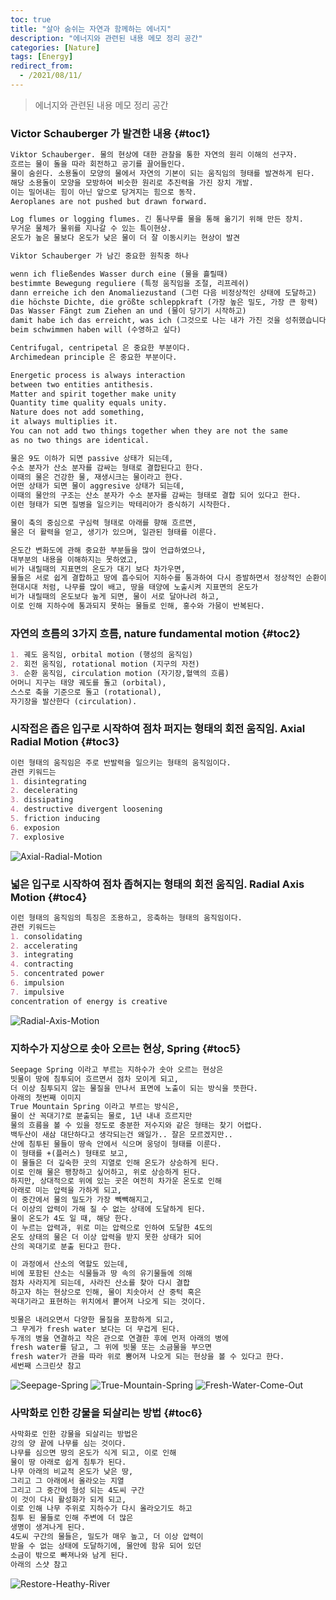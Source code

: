 ```yaml
---
toc: true
title: "살아 숨쉬는 자연과 함께하는 에너지"
description: "에너지와 관련된 내용 메모 정리 공간" 
categories: [Nature]
tags: [Energy]
redirect_from:
  - /2021/08/11/
---
```


> 에너지와 관련된 내용 메모 정리 공간

### Victor Schauberger 가 발견한 내용 {#toc1}

```md
Viktor Schauberger. 물의 현상에 대한 관찰을 통한 자연의 원리 이해의 선구자.
흐르는 물이 돌을 따라 회전하고 공기를 끌어들인다.
물이 숨쉰다. 소용돌이 모양의 물에서 자연의 기본이 되는 움직임의 형태를 발견하게 된다.
해당 소용돌이 모양을 모방하여 비슷한 원리로 추진력을 가진 장치 개발.
이는 밀어내는 힘이 아닌 앞으로 당겨지는 힘으로 동작.
Aeroplanes are not pushed but drawn forward.

Log flumes or logging flumes. 긴 통나무를 물을 통해 옮기기 위해 만든 장치.
무거운 물체가 물위를 지나갈 수 있는 특이현상.
온도가 높은 물보다 온도가 낮은 물이 더 잘 이동시키는 현상이 발견

Viktor Schauberger 가 남긴 중요한 원칙중 하나

wenn ich fließendes Wasser durch eine (물을 흘릴때)
bestimmte Bewegung reguliere (특정 움직임을 조절, 리프레쉬)
dann erreiche ich den Anomaliezustand (그런 다음 비정상적인 상태에 도달하고)
die höchste Dichte, die größte schleppkraft (가장 높은 밀도, 가장 큰 항력)
Das Wasser Fängt zum Ziehen an und (물이 당기기 시작하고)
damit habe ich das erreicht, was ich (그것으로 나는 내가 가진 것을 성취했습니다)
beim schwimmen haben will (수영하고 싶다)

Centrifugal, centripetal 은 중요한 부분이다.
Archimedean principle 은 중요한 부분이다.

Energetic process is always interaction
between two entities antithesis.
Matter and spirit together make unity
Quantity time quality equals unity.
Nature does not add something,
it always multiplies it.
You can not add two things together when they are not the same 
as no two things are identical.

물은 9도 이하가 되면 passive 상태가 되는데, 
수소 분자가 산소 분자를 감싸는 형태로 결합된다고 한다.
이때의 물은 건강한 물, 재생시크는 물이라고 한다.
어떤 상태가 되면 물이 aggresive 상태가 되는데,
이때의 물안의 구조는 산소 분자가 수소 분자를 감싸는 형태로 결합 되어 있다고 한다.
이런 형태가 되면 질병을 일으키는 박테리아가 증식하기 시작한다.

물이 축의 중심으로 구심력 형태로 아래를 향해 흐르면,
물은 더 활력을 얻고, 생기가 있으며, 일관된 형태를 이룬다.

온도간 변화도에 관해 중요한 부분들을 많이 언급하였으나,
대부분의 내용을 이해하지는 못하였고,
비가 내릴때의 지표면의 온도가 대기 보다 차가우면,
물들은 서로 쉽게 결합하고 땅에 흡수되어 지하수를 통과하여 다시 증발하면서 정상적인 순환이 이루어 지지만,
현대시대 처럼, 나무를 많이 배고, 땅을 태양에 노출시켜 지표면의 온도가
비가 내릴때의 온도보다 높게 되면, 물이 서로 달아나려 하고,
이로 인해 지하수에 통과되지 못하는 물들로 인해, 홍수와 가뭄이 반복된다.

```

### 자연의 흐름의 3가지 흐름, nature fundamental motion {#toc2}

```md
1. 궤도 움직임, orbital motion (행성의 움직임)
2. 회전 움직임, rotational motion (지구의 자전)
3. 순환 움직임, circulation motion (자기장,혈액의 흐름)
어머니 지구는 태양 궤도를 돌고 (orbital),
스스로 축을 기준으로 돌고 (rotational),
자기장을 발산한다 (circulation).
```

### 시작접은 좁은 입구로 시작하여 점차 퍼지는 형태의 회전 움직임. Axial Radial Motion {#toc3}

```md
이런 형태의 움직임은 주로 반발력을 일으키는 형태의 움직임이다.
관련 키워드는
1. disintegrating
2. decelerating
3. dissipating
4. destructive divergent loosening
5. friction inducing
6. exposion
7. explosive
```

![Axial-Radial-Motion](/assets/images/screen/axial-radial-motion.png)

### 넓은 입구로 시작하여 점차 좁혀지는 형태의 회전 움직임. Radial Axis Motion {#toc4}

```md
이런 형태의 움직임의 특징은 조용하고, 응축하는 형태의 움직임이다.
관련 키워드는
1. consolidating
2. accelerating
3. integrating
4. contracting
5. concentrated power
6. impulsion
7. impulsive
concentration of energy is creative
```

![Radial-Axis-Motion](/assets/images/screen/radial-axis-motion.png)

### 지하수가 지상으로 솟아 오르는 현상, Spring {#toc5}

```md
Seepage Spring 이라고 부르는 지하수가 솟아 오르는 현상은
빗물이 땅에 침투되어 흐르면서 점차 모이게 되고,
더 이상 침투되지 않는 물질을 만나서 표면에 노출이 되는 방식을 뜻한다.
아래의 첫번째 이미지
True Mountain Spring 이라고 부르는 방식은,
물이 산 꼭대기?로 분출되는 물로, 1년 내내 흐르지만
물의 흐름을 볼 수 있을 정도로 충분한 저수지와 같은 형태는 찾기 어렵다.
백두산이 새삼 대단하다고 생각되는건 왜일가.. 잘은 모르겠지만..
산에 침투된 물들이 땅속 안에서 식으며 웅덩이 형태를 이룬다.
이 형태를 +(플러스) 형태로 보고,
이 물들은 더 깊숙한 곳의 지열로 인해 온도가 상승하게 된다.
이로 인해 물은 팽창하고 싶어하고, 위로 상승하게 된다.
하지만, 상대적으로 위에 있는 곳은 여전히 차가운 온도로 인해
아래로 미는 압력을 가하게 되고,
이 중간에서 물의 밀도가 가장 빽빽해지고,
더 이상의 압력이 가해 질 수 없는 상태에 도달하게 된다.
물이 온도가 4도 일 때, 해당 한다.
이 누르는 압력과, 위로 미는 압력으로 인하여 도달한 4도의
온도 상태의 물은 더 이상 압력을 받지 못한 상태가 되어
산의 꼭대기로 분출 된다고 한다.

이 과정에서 산소의 역할도 있는데,
비에 포함된 산소는 식물들과 땅 속의 유기물들에 의해 
점차 사라지게 되는데, 사라진 산소를 찾아 다시 결합
하고자 하는 현상으로 인해, 물이 치솟아서 산 중턱 혹은
꼭대기라고 표현하는 위치에서 뿥어져 나오게 되는 것이다.

빗물은 내려오면서 다양한 물질을 포함하게 되고,
그 무게가 fresh water 보다는 더 무겁게 된다.
두개의 병을 연결하고 작은 관으로 연결한 후에 먼저 아래의 병에
fresh water를 담고, 그 위에 빗물 또는 소금물을 부으면
fresh water가 관을 따라 위로 뿜어져 나오게 되는 현상을 볼 수 있다고 한다.
세번째 스크린샷 참고
```

![Seepage-Spring](/assets/images/screen/seepage-spring.png)
![True-Mountain-Spring](/assets/images/screen/true-mountain-spring.png)
![Fresh-Water-Come-Out](/assets/images/screen/fresh-water-come-out.png)

### 사막화로 인한 강물을 되살리는 방법 {#toc6}

```md
사막화로 인한 강물을 되살리는 방법은
강의 양 끝에 나무를 심는 것이다.
나무를 심으면 땅의 온도가 식게 되고, 이로 인해
물이 땅 아래로 쉽게 침투가 된다. 
나무 아래의 비교적 온도가 낮은 땅,
그리고 그 아래에서 올라오는 지열
그리고 그 중간에 형성 되는 4도씨 구간
이 것이 다시 활성화가 되게 되고,
이로 인해 나무 주위로 지하수가 다시 올라오기도 하고
침투 된 물들로 인해 주변에 더 많은 
생명이 생겨나게 된다. 
4도씨 구간의 물들은, 밀도가 매우 높고, 더 이상 압력이
받을 수 없는 상태에 도달하기에, 물안에 함유 되어 있던
소금이 밖으로 빠져나와 남게 된다.
아래의 스샷 참고
```

![Restore-Heathy-River](/assets/images/screen/restore-healthy-river.png)

[^1]: This is a footnote.

[kramdown]: https://kramdown.gettalong.org/
[My Blog]: https://marindie.github.io
